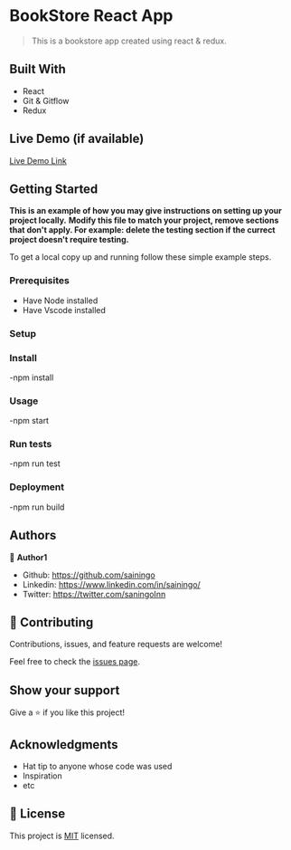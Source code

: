 # BookStore React App
> This is a bookstore app created using react & redux.


## Built With

- React
- Git & Gitflow 
- Redux

## Live Demo (if available)

[Live Demo Link](https://livedemo.com)


## Getting Started

**This is an example of how you may give instructions on setting up your project locally.**
**Modify this file to match your project, remove sections that don't apply. For example: delete the testing section if the currect project doesn't require testing.**


To get a local copy up and running follow these simple example steps.

### Prerequisites
- Have Node installed
- Have Vscode installed

### Setup

### Install
-npm install

### Usage
-npm start

### Run tests
-npm run test

### Deployment
-npm run build



## Authors

👤 **Author1**

- Github: https://github.com/sainingo
- Linkedin: https://www.linkedin.com/in/sainingo/
- Twitter: https://twitter.com/saningoInn



## 🤝 Contributing

Contributions, issues, and feature requests are welcome!

Feel free to check the [issues page](../../issues/).

## Show your support

Give a ⭐️ if you like this project!

## Acknowledgments

- Hat tip to anyone whose code was used
- Inspiration
- etc

## 📝 License

This project is [MIT](./MIT.md) licensed.
